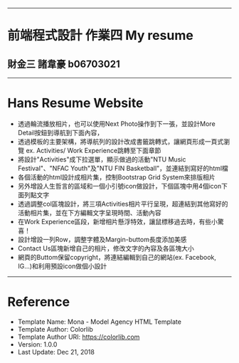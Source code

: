 ------------------------------------------------------
# 前端程式設計 作業四  My resume
## 財金三 諸韋豪 b06703021
------------------------------------------------------
# Hans Resume Website
* 透過輪流播放相片，也可以使用Next Photo操作到下一張，並設計More Detail按鈕到導航到下面內容，
* 透過模板的主要架構，將導航列的設計改成書籤跳轉式，讓網頁形成一頁式瀏覽 ex. Activities/ Work Experience跳轉至下面章節
* 將設計"Activities"成下拉選單，顯示做過的活動"NTU Music Festival"、"NFAC Youth"及"NTU FIN Basketball"，並連結到寫好的html檔
* 各個活動的html設計成相片集，控制Bootstrap Grid System來排版相片
* 另外增設人生哲言的區域和一個小引號icon做設計，下個區塊中用4個icon下面列點文字
* 透過調整col區塊設計，將三項Activities相片平行呈現，超連結到其他寫好的活動相片集，並在下方編輯文字呈現時間、活動內容
* 在Work Experience區段，新增相片懸浮特效，讓鼠標移過去時，有些小驚喜！
* 設計增設一列Row，調整字體及Margin-buttom長度添加美感
* Contact Us區塊新增自己的相片，修改文字的內容及各區塊大小
* 網頁的Buttom保留copyright，將連結編輯到自己的網站(ex. Facebook, IG...)和利用預設icon做個小設計
-----------------------------------------------------
# Reference
* Template Name: Mona - Model Agency HTML Template
* Template Author: Colorlib
* Template Author URI: https://colorlib.com
* Version: 1.0.0
* Last Update: Dec 21, 2018

